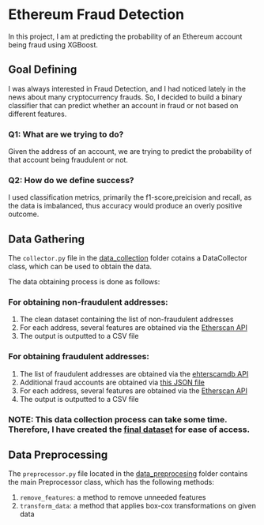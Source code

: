 # Ethereum Fraud Detection
In this project, I am at predicting the probability of an Ethereum account being fraud using XGBoost.

## Goal Defining
I was always interested in Fraud Detection, and I had noticed lately in the news about
many cryptocurrency frauds. So, I decided to build a binary classifier that can predict
whether an account in fraud or not based on different features.

### Q1: What are we trying to do?

Given the address of an account, we are trying to predict the probability of that account being fraudulent or not.

### Q2: How do we define success?

I used classification metrics, primarily the f1-score,preicision and recall, as the data is imbalanced, thus accuracy would produce
an overly positive outcome.

## Data Gathering
The `collector.py` file in the [data_collection](https://github.com/Vagif12/Ethereum-Fraud-Detection/blob/master/data_collection/collector.py) folder
cotains a DataCollector class, which can be used to obtain the data. 

The data obtaining process is done as follows:

### For obtaining non-fraudulent addresses:

1. The clean dataset containing the list of non-fraudulent addresses
2. For each address, several features are obtained via the [Etherscan API](https://etherscan.io/apis)
3. The output is outputted to a CSV file

### For obtaining fraudulent addresses:

1. The list of fraudulent addresses are obtained via the [ehterscamdb API](https://etherscamdb.info/api/scams/)
2. Additional fraud accounts are obtained via [this JSON file]('https://raw.githubusercontent.com/MyEtherWallet/ethereum-lists/master/src/addresses/addresses-darklist.json')
2. For each address, several features are obtained via the [Etherscan API](https://etherscan.io/apis)
3. The output is outputted to a CSV file

### **NOTE**: This data collection process can take some time. Therefore, I have created the [final dataset](https://github.com/Vagif12/Ethereum-Fraud-Detection/blob/master/datasets/final_combined_dataset.csv) for ease of access.


## Data Preprocessing
The `preprocessor.py` file located in the [data_preprocesing](https://github.com/Vagif12/Ethereum-Fraud-Detection/blob/master/data_preprocessing) folder contains the main Preprocessor class, which has the following methods:

1. `remove_features`: a method to remove unneeded features
2. `transform_data`: a method that applies box-cox transformations on given data

